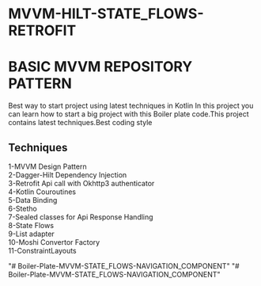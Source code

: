 # MVVM-HILT-STATE_FLOWS-RETROFIT
# BASIC MVVM REPOSITORY PATTERN
Best way to start project using latest techniques in Kotlin
In this project you can learn how to start a big project with this Boiler plate code.This project contains latest techniques.Best coding style

## Techniques
1-MVVM Design Pattern <br />
2-Dagger-Hilt Dependency Injection <br />
3-Retrofit Api call with Okhttp3 authenticator <br />
4-Kotlin Couroutines <br />
5-Data Binding <br />
6-Stetho <br />
7-Sealed classes for Api Response Handling <br />
8-State Flows <br />
9-List adapter  <br />
10-Moshi Convertor Factory <br />
11-ConstraintLayouts <br />

"# Boiler-Plate-MVVM-STATE_FLOWS-NAVIGATION_COMPONENT" 
"# Boiler-Plate-MVVM-STATE_FLOWS-NAVIGATION_COMPONENT" 
